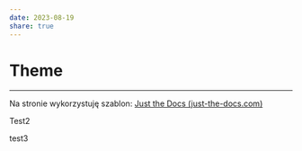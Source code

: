```yaml
---
date: 2023-08-19
share: true
---
```

# Theme
---

Na stronie wykorzystuję szablon: [Just the Docs (just-the-docs.com)](https://just-the-docs.com)

Test2

test3